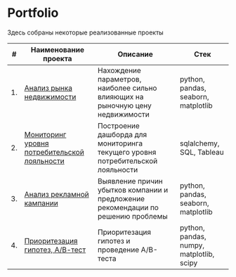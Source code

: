 # Portfolio

Здесь собраны некоторые реализованные проекты

| #    | Наименование проекта                | Описание                                                     | Стек                                                         |
| ---- | ------------------------------------------------------------ | ------------------------------------------------------------ | ------------------------------------------------------------ |
| 1.   | [Анализ рынка недвижимости](https://github.com/VellStef/Portfolio/tree/main/Real%20Estate%20Research) | Нахождение параметров, наиболее сильно влияющих на рыночную цену недвижимости | python, pandas, seaborn, matplotlib |
| 2.   | [Мониторинг уровня потребительской лояльности](https://github.com/VellStef/Portfolio/tree/main/Net%20Promoter%20Score) |  Построение дашборда для мониторинга текущего уровня потребительской лояльности | sqlalchemy, SQL, Tableau |
| 3.   | [Анализ рекламной кампании](https://github.com/VellStef/Portfolio/tree/main/Advertising%20research) | Выявление причин убытков компании и предложение рекомендации по решению проблемы | python, pandas, seaborn, matplotlib |
| 4.   | [Приоритезация гипотез, А/В-тест](https://github.com/VellStef/Portfolio/tree/main/Hypothesis%20prioritization%2C%20AB-test) | Приоритезация гипотез и проведение А/В-теста  | python, pandas, numpy, matplotlib, scipy |

